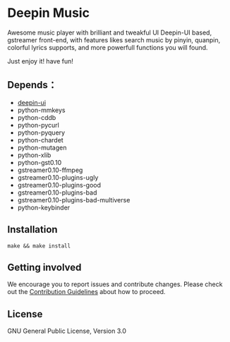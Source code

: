 Deepin Music
============
Awesome music player with brilliant and tweakful UI Deepin-UI based, gstreamer front-end, with features likes search music by pinyin, quanpin, colorful lyrics supports, and more powerfull functions you will found.

Just enjoy it! have fun!

## Depends：
* [deepin-ui](https://github.com/linuxdeepin/deepin-ui)
* python-mmkeys
* python-cddb
* python-pycurl
* python-pyquery
* python-chardet
* python-mutagen
* python-xlib
* python-gst0.10
* gstreamer0.10-ffmpeg
* gstreamer0.10-plugins-ugly
* gstreamer0.10-plugins-good
* gstreamer0.10-plugins-bad
* gstreamer0.10-plugins-bad-multiverse
* python-keybinder

## Installation

`make && make install`

## Getting involved

We encourage you to report issues and contribute changes. Please check out the [Contribution Guidelines](http://wiki.deepin.org/index.php?title=Contribution_Guidelines) about how to proceed.

## License

GNU General Public License, Version 3.0
